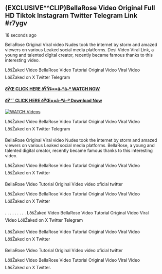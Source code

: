 ## (EXCLUSIVE^^CLIP)BellaRose Video Original Full HD Tiktok Instagram Twitter Telegram Link #r7ygv

18 seconds ago

BellaRose Original Viral video Nudes took the internet by storm and amazed viewers on various Leaked social media platforms. Desi Video Viral Link, a young and talented digital creator, recently became famous thanks to this interesting video.

LðšŽaked Video BellaRose Video Tutorial Original Video Viral Video LðšŽaked on X Twitter Telegram

**[ðŸŒ CLICK HERE ðŸŸ¢==â–ºâ–º WATCH NOW](https://clips-mediaa.blogspot.com/2025/02/video-viral-download.html)**

**[ðŸ”´ CLICK HERE ðŸŒ==â–ºâ–º Download Now](https://clips-mediaa.blogspot.com/2025/02/video-viral-download.html)**

[![WATCH Videos](https://i.imgur.com/dJHk4Zq.gif)](https://clips-mediaa.blogspot.com/2025/02/video-viral-download.html)

LðšŽaked Video BellaRose Video Tutorial Original Video Viral Video LðšŽaked on X Twitter Telegram

BellaRose Original Viral video Nudes took the internet by storm and amazed viewers on various Leaked social media platforms. BellaRose, a young and talented digital creator, recently became famous thanks to this interesting video.

LðšŽaked Video BellaRose Video Tutorial Original Video Viral Video LðšŽaked on X Twitter

BellaRose Video Tutorial Original Video video oficial twitter

LðšŽaked Video BellaRose Video Tutorial Original Video Viral Video LðšŽaked on X Twitter

. . . . . . . . . LðšŽaked Video BellaRose Video Tutorial Original Video Viral Video LðšŽaked on X Twitter Telegram

LðšŽaked Video BellaRose Video Tutorial Original Video Viral Video LðšŽaked on X Twitter

BellaRose Video Tutorial Original Video video oficial twitter

LðšŽaked Video BellaRose Video Tutorial Original Video Viral Video LðšŽaked on X Twitter.